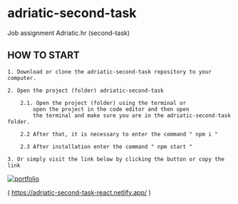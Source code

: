 # adriatic-second-task

Job assignment Adriatic.hr (second-task)

## HOW TO START

    1. Download or clone the adriatic-second-task repository to your computer.

    2. Open the project (folder) adriatic-second-task

        2.1. Open the project (folder) using the terminal or 
            open the project in the code editor and then open 
            the terminal and make sure you are in the adriatic-second-task folder.

        2.2 After that, it is necessary to enter the command " npm i "

        2.3 After installation enter the command " npm start "

    3. Or simply visit the link below by clicking the button or copy the link

[![portfolio](https://img.shields.io/badge/netlify-adriatic_second_task-000?style=for-the-badge&logoColor=white)](https://adriatic-second-task-react.netlify.app/)

( https://adriatic-second-task-react.netlify.app/ )